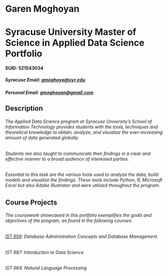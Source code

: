 # Garen Moghoyan
# Syracuse University Master of Science in Applied Data Science Portfolio

#### SUID: 521543034
##### Syracuse Email: gmoghoya@syr.edu
##### Personal Email: gmoghoyan@gmail.com

## Description
###### The Applied Data Science program at Syracuse University’s School of Information Technology provides students with the tools, techniques and theoretical knowledge to obtain, analyze, and visualize the ever-increasing amount of data generated globally. 
###### Students are also taught to communicate their findings in a clear and effective manner to a broad audience of interested parties.
###### Essential to this task are the various tools used to analyze the data, build models and visualize the findings. These tools include Python, R, Microsoft Excel but also Adobe Illustrator and were utilized throughout the program. 

## Course Projects
###### The coursework showcased in this portfolio exemplifies the goals and objectives of the program, as found in the following courses: 
###### [IST 659](../MSADS_Portfolio/IST659): Database Administration Concepts and Database Management
###### IST 687: Introduction to Data Science
###### IST 664: Natural Language Processing

